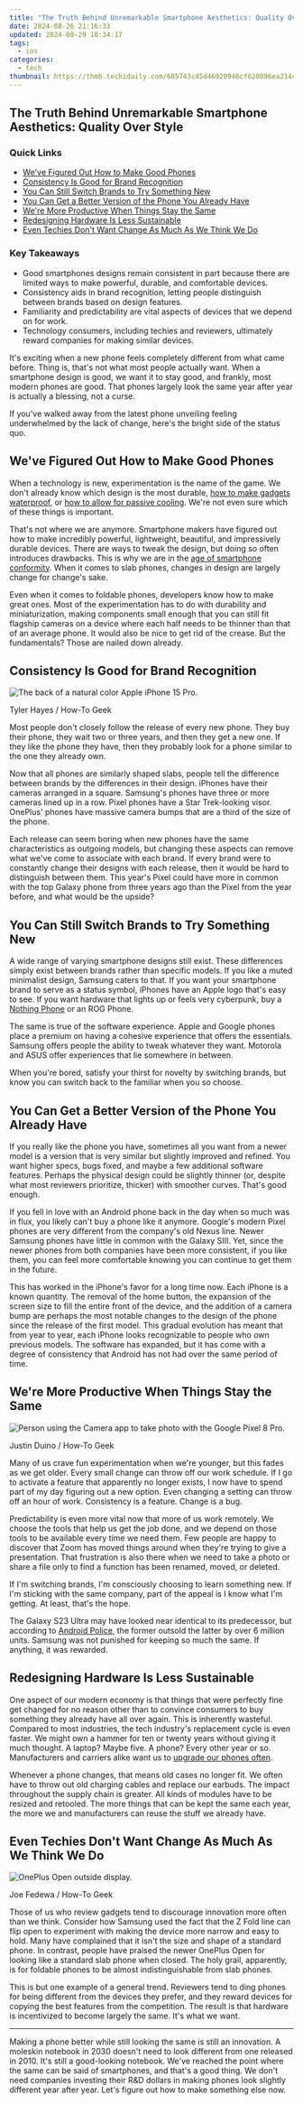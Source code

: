 ```yaml
---
title: "The Truth Behind Unremarkable Smartphone Aesthetics: Quality Over Style"
date: 2024-08-26 21:16:33
updated: 2024-08-29 10:34:17
tags:
  - ios
categories:
  - tech
thumbnail: https://thmb.techidaily.com/605743c45d46920946cf620896ea214cdef6126e457144d63179eeaf5994b016.jpg
---
```


## The Truth Behind Unremarkable Smartphone Aesthetics: Quality Over Style

### Quick Links

* [We've Figured Out How to Make Good Phones](https://vimeo-videos.techidaily.com/new-2024-approved-boosting-your-videos-chance-on-vimeo-staff-list/)
* [Consistency Is Good for Brand Recognition](https://some-knowledge.techidaily.com/updated-fast-track-fun-turning-animated-art-into-sticky-messages-quickly/)
* [You Can Still Switch Brands to Try Something New](https://facebook-clips.techidaily.com/2024-approved-brief-glimpses-in-the-social-space/)
* [​You Can Get a Better Version of the Phone You Already Have](https://android-pokemon-go.techidaily.com/how-to-fix-pokemon-go-route-not-working-on-sony-xperia-1-v-drfone-by-drfone-virtual-android/)
* [​We're More Productive When Things Stay the Same](https://facebook-video-footage.techidaily.com/new-how-to-edit-uploaded-published-youtube-videos-for-2024/)
* [Redesigning Hardware Is Less Sustainable](https://win-howtos.techidaily.com/how-to-fix-nier-automata-crashes-on-your-windows-computer/)
* [Even Techies Don't Want Change As Much As We Think We Do](https://iphone-unlock.techidaily.com/in-2024-is-your-apple-iphone-13-pro-in-security-lockout-proper-ways-to-unlock-drfone-by-drfone-ios/)

### Key Takeaways

* Good smartphones designs remain consistent in part because there are limited ways to make powerful, durable, and comfortable devices.
* Consistency aids in brand recognition, letting people distinguish between brands based on design features.
* Familiarity and predictability are vital aspects of devices that we depend on for work.
* Technology consumers, including techies and reviewers, ultimately reward companies for making similar devices.

 It's exciting when a new phone feels completely different from what came before. Thing is, that's not what most people actually want. When a smartphone design is good, we want it to stay good, and frankly, most modern phones are good. That phones largely look the same year after year is actually a blessing, not a curse.

 If you've walked away from the latest phone unveiling feeling underwhelmed by the lack of change, here's the bright side of the status quo.

##  We've Figured Out How to Make Good Phones

 When a technology is new, experimentation is the name of the game. We don't already know which design is the most durable, [how to make gadgets waterproof](https://android-pokemon-go.techidaily.com/in-2024-how-pgsharp-save-you-from-ban-while-spoofing-pokemon-go-on-tecno-pop-8-drfone-by-drfone-virtual-android/), or [how to allow for passive cooling](https://article-helps.techidaily.com/beyond-entertainment-vrs-utility/). We're not even sure which of these things is important.

 That's not where we are anymore. Smartphone makers have figured out how to make incredibly powerful, lightweight, beautiful, and impressively durable devices. There are ways to tweak the design, but doing so often introduces drawbacks. This is why we are in the [age of smartphone conformity](https://android-pokemon-go.techidaily.com/in-2024-will-pokemon-go-ban-the-account-if-you-use-pgsharp-on-motorola-moto-g73-5g-drfone-by-drfone-virtual-android/). When it comes to slab phones, changes in design are largely change for change's sake.

 Even when it comes to foldable phones, developers know how to make great ones. Most of the experimentation has to do with durability and miniaturization, making components small enough that you can still fit flagship cameras on a device where each half needs to be thinner than that of an average phone. It would also be nice to get rid of the crease. But the fundamentals? Those are nailed down already.

##  Consistency Is Good for Brand Recognition

![The back of a natural color Apple iPhone 15 Pro.](https://static1.howtogeekimages.com/wordpress/wp-content/uploads/2023/12/53214412474_f13385ddbf_o.jpg) 

Tyler Hayes / How-To Geek

 Most people don't closely follow the release of every new phone. They buy their phone, they wait two or three years, and then they get a new one. If they like the phone they have, then they probably look for a phone similar to the one they already own.

 Now that all phones are similarly shaped slabs, people tell the difference between brands by the differences in their design. iPhones have their cameras arranged in a square. Samsung's phones have three or more cameras lined up in a row. Pixel phones have a Star Trek-looking visor. OnePlus' phones have massive camera bumps that are a third of the size of the phone.

 Each release can seem boring when new phones have the same characteristics as outgoing models, but changing these aspects can remove what we've come to associate with each brand. If every brand were to constantly change their designs with each release, then it would be hard to distinguish between them. This year's Pixel could have more in common with the top Galaxy phone from three years ago than the Pixel from the year before, and what would be the upside?

##  You Can Still Switch Brands to Try Something New

 A wide range of varying smartphone designs still exist. These differences simply exist between brands rather than specific models. If you like a muted minimalist design, Samsung caters to that. If you want your smartphone brand to serve as a status symbol, iPhones have an Apple logo that's easy to see. If you want hardware that lights up or feels very cyberpunk, buy a [Nothing Phone](https://hardware-reviews.techidaily.com/toms-tech-insights-exploring-the-latest-in-hardware-innovation/) or an ROG Phone.

 The same is true of the software experience. Apple and Google phones place a premium on having a cohesive experience that offers the essentials. Samsung offers people the ability to tweak whatever they want. Motorola and ASUS offer experiences that lie somewhere in between.

 When you're bored, satisfy your thirst for novelty by switching brands, but know you can switch back to the familiar when you so choose.

##  ​You Can Get a Better Version of the Phone You Already Have

 If you really like the phone you have, sometimes all you want from a newer model is a version that is very similar but slightly improved and refined. You want higher specs, bugs fixed, and maybe a few additional software features. Perhaps the physical design could be slightly thinner (or, despite what most reviewers prioritize, thicker) with smoother curves. That's good enough.

 If you fell in love with an Android phone back in the day when so much was in flux, you likely can't buy a phone like it anymore. Google's modern Pixel phones are very different from the company's old Nexus line. Newer Samsung phones have little in common with the Galaxy SIII. Yet, since the newer phones from both companies have been more consistent, if you like them, you can feel more comfortable knowing you can continue to get them in the future.

 This has worked in the iPhone's favor for a long time now. Each iPhone is a known quantity. The removal of the home button, the expansion of the screen size to fill the entire front of the device, and the addition of a camera bump are perhaps the most notable changes to the design of the phone since the release of the first model. This gradual evolution has meant that from year to year, each iPhone looks recognizable to people who own previous models. The software has expanded, but it has come with a degree of consistency that Android has not had over the same period of time.

##  ​We're More Productive When Things Stay the Same

![Person using the Camera app to take photo with the Google Pixel 8 Pro.](https://static1.howtogeekimages.com/wordpress/wp-content/uploads/2024/01/53249989394_936f059fc3_o.jpg) 

Justin Duino / How-To Geek

 Many of us crave fun experimentation when we're younger, but this fades as we get older. Every small change can throw off our work schedule. If I go to activate a feature that apparently no longer exists, I now have to spend part of my day figuring out a new option. Even changing a setting can throw off an hour of work. Consistency is a feature. Change is a bug.

 Predictability is even more vital now that more of us work remotely. We choose the tools that help us get the job done, and we depend on those tools to be available every time we need them. Few people are happy to discover that Zoom has moved things around when they're trying to give a presentation. That frustration is also there when we need to take a photo or share a file only to find a function has been renamed, moved, or deleted.

 If I'm switching brands, I'm consciously choosing to learn something new. If I'm sticking with the same company, part of the appeal is I know what I'm getting. At least, that's the hope.

 The Galaxy S23 Ultra may have looked near identical to its predecessor, but according to [Android Police](https://www.androidpolice.com/samsung-flagship-phones-apple-iphone-sales/), the former outsold the latter by over 6 million units. Samsung was not punished for keeping so much the same. If anything, it was rewarded.

##  Redesigning Hardware Is Less Sustainable

 One aspect of our modern economy is that things that were perfectly fine get changed for no reason other than to convince consumers to buy something they already have all over again. This is inherently wasteful. Compared to most industries, the tech industry's replacement cycle is even faster. We might own a hammer for ten or twenty years without giving it much thought. A laptop? Maybe five. A phone? Every other year or so. Manufacturers and carriers alike want us to [upgrade our phones often](https://facebook-video-footage.techidaily.com/updated-in-2024-diving-into-the-world-of-haul-video-content/).

 Whenever a phone changes, that means old cases no longer fit. We often have to throw out old charging cables and replace our earbuds. The impact throughout the supply chain is greater. All kinds of modules have to be resized and retooled. The more things that can be kept the same each year, the more we and manufacturers can reuse the stuff we already have.

##  Even Techies Don't Want Change As Much As We Think We Do

![OnePlus Open outside display.](https://static1.howtogeekimages.com/wordpress/wp-content/uploads/wm/2023/10/oneplus-open-3.jpg) 

Joe Fedewa / How-To Geek

 Those of us who review gadgets tend to discourage innovation more often than we think. Consider how Samsung used the fact that the Z Fold line can flip open to experiment with making the device more narrow and easy to hold. Many have complained that it isn't the size and shape of a standard phone. In contrast, people have praised the newer OnePlus Open for looking like a standard slab phone when closed. The holy grail, apparently, is for foldable phones to be almost indistinguishable from slab phones.

 This is but one example of a general trend. Reviewers tend to ding phones for being different from the devices they prefer, and they reward devices for copying the best features from the competition. The result is that hardware is incentivized to become largely the same. It's what we want.

---

 Making a phone better while still looking the same is still an innovation. A moleskin notebook in 2030 doesn't need to look different from one released in 2010\. It's still a good-looking notebook. We've reached the point where the same can be said of smartphones, and that's a good thing. We don't need companies investing their R&D dollars in making phones look slightly different year after year. Let's figure out how to make something else now.

<ins class="adsbygoogle"
     style="display:block"
     data-ad-format="autorelaxed"
     data-ad-client="ca-pub-7571918770474297"
     data-ad-slot="1223367746"></ins>



<ins class="adsbygoogle"
     style="display:block"
     data-ad-client="ca-pub-7571918770474297"
     data-ad-slot="8358498916"
     data-ad-format="auto"
     data-full-width-responsive="true"></ins>
